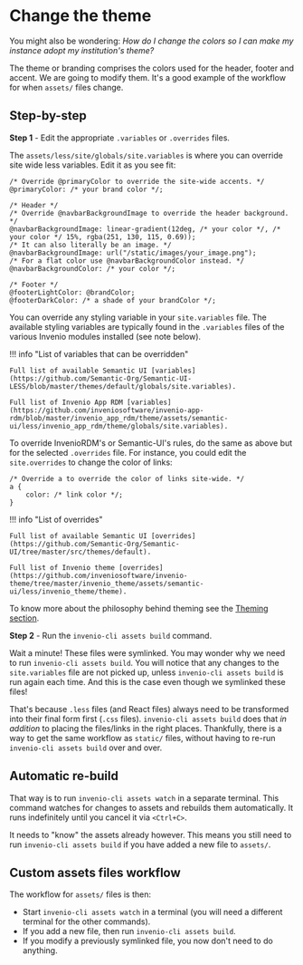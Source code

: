 # Change the theme

You might also be wondering: *How do I change the colors so I can make my instance adopt my institution's theme?*

The theme or branding comprises the colors used for the header, footer and accent. We are going to modify them. It's a good example of the workflow for when `assets/` files change.

## Step-by-step

**Step 1** - Edit the appropriate `.variables` or `.overrides` files.

The `assets/less/site/globals/site.variables` is where you can override site wide less variables. Edit it as you see fit:

``` less
/* Override @primaryColor to override the site-wide accents. */
@primaryColor: /* your brand color */;

/* Header */
/* Override @navbarBackgroundImage to override the header background. */
@navbarBackgroundImage: linear-gradient(12deg, /* your color */, /* your color */ 15%, rgba(251, 130, 115, 0.69));
/* It can also literally be an image. */
@navbarBackgroundImage: url("/static/images/your_image.png");
/* For a flat color use @navbarBackgroundColor instead. */
@navbarBackgroundColor: /* your color */;

/* Footer */
@footerLightColor: @brandColor;
@footerDarkColor: /* a shade of your brandColor */;
```

You can override any styling variable in your `site.variables` file. The available styling variables are typically found in the `.variables` files of the various Invenio modules installed (see note below).

!!! info "List of variables that can be overridden"

    Full list of available Semantic UI [variables](https://github.com/Semantic-Org/Semantic-UI-LESS/blob/master/themes/default/globals/site.variables).

    Full list of Invenio App RDM [variables](https://github.com/inveniosoftware/invenio-app-rdm/blob/master/invenio_app_rdm/theme/assets/semantic-ui/less/invenio_app_rdm/theme/globals/site.variables).

To override InvenioRDM's or Semantic-UI's rules, do the same as above but for the selected `.overrides` file. For instance, you could edit the `site.overrides` to change the color of links:

``` less
/* Override a to override the color of links site-wide. */
a {
    color: /* link color */;
}
```

!!! info "List of overrides"

    Full list of available Semantic UI [overrides](https://github.com/Semantic-Org/Semantic-UI/tree/master/src/themes/default).

    Full list of Invenio theme [overrides](https://github.com/inveniosoftware/invenio-theme/tree/master/invenio_theme/assets/semantic-ui/less/invenio_theme/theme).


To know more about the philosophy behind theming see the [Theming section](../../develop/topics/theming.md).

**Step 2** - Run the `invenio-cli assets build` command.

Wait a minute! These files were symlinked. You may wonder why we need to run `invenio-cli assets build`.
You will notice that any changes to the `site.variables` file are not picked up, unless `invenio-cli assets build` is run again each time. And this is the case even though we symlinked these files!

That's because `.less` files (and React files) always need to be transformed into their final form first (`.css` files). `invenio-cli assets build` does that *in addition* to placing the files/links in the right places. Thankfully, there is a way to get the same workflow as `static/` files, without having to re-run `invenio-cli assets build` over and over.

## Automatic re-build

That way is to run `invenio-cli assets watch` in a separate terminal. This command watches for changes to assets and rebuilds them automatically. It runs indefinitely until you cancel it via `<Ctrl+C>`.

It needs to "know" the assets already however. This means you still need to run `invenio-cli assets build` if you have added a new file to `assets/`.

## Custom assets files workflow

The workflow for `assets/` files is then:

- Start `invenio-cli assets watch` in a terminal (you will need a different terminal for the other commands).
- If you add a new file, then run `invenio-cli assets build`.
- If you modify a previously symlinked file, you now don't need to do anything.
